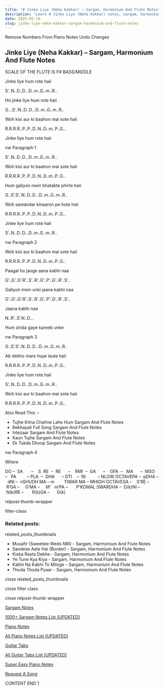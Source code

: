 ```yaml
---
title: "# Jinke Liye (Neha Kakkar) – Sargam, Harmonium And Flute Notes"
description: "Learn # Jinke Liye (Neha Kakkar) notes, sargam, harmonium notations and flute notes. Easy step-by-step tutorial for beginners."
date: 2025-05-19
slug: jinke-liye-neha-kakkar-sargam-harmonium-and-flute-notes
---
```


Remove Numbers From Piano Notes
Undo Changes



## Jinke Liye (Neha Kakkar) – Sargam, Harmonium And Flute Notes



SCALE OF THE FLUTE IS F# BASS/MIDDLE



Jinke liye hum rote haii



S’..N..D..D…D..m..G..m..R..



Ho jinke liye hum rote haii



G…S’..N..D..D…D..m..G..m..R..



Woh kisi aur ki baahon mai sote haii



R.R.R.R..P..P..D..N..D..m..P..G..



Jinke liye hum rote haii



nw Paragraph 1

S’..N..D..D…D..m..G..m..R..



Woh kisi aur ki baahon mai sote haii



R.R.R.R..P..P..D..N..D..m..P..G..



Hum galiyon mein bhatakte phirte haii



G..S’.S’..N..D..D…D..m..G..m..R..



Woh samandar kinaaron pe hote haii



R.R.R.R..P..P..D..N..D..m..P..G..



Jinke liye hum rote haii



S’..N..D..D…D..m..G..m..R..

nw Paragraph 2



Woh kisi aur ki baahon mai sote haii



R.R.R.R..P..P..D..N..D..m..P..G..



Paagal ho jaoge aana kabhi naa



G’..G’..G’.R’..S’..R’..G’..P’..G’..R’..S’..



Galiyon mein unki jaana kabhi naa



G’..G’..G’.R’..S’..R’..G’..P’..G’..R’..S’..



Jaana kabhi naa



N..R’..S’.N..D…



Hum zinda gaye kareeb unke



nw Paragraph 3

G..S’.S’..N..D..D…D..m..G..m..R..



Ab dekho mare huye laute haii



R.R.R.R..P..P..D..N..D..m..P..G..



Jinke liye hum rote haii



S’..N..D..D…D..m..G..m..R..



Woh kisi aur ki baahon mai sote haii



R.R.R.R..P..P..D..N..D..m..P..G..



Also Read This :-



* Tujhe Kitna Chahne Lahe Hum Sargam And Flute Notes
* Bekhayali Full Song Sargam And Flute Notes
* Intezaar Sargam And Flute Notes
* Kaun Tujhe Sargam And Flute Notes
* Ek Tukda Dhoop Sargam And Flute Notes



nw Paragraph 4

Where



DO –  SA       –    S  RE  –  RE      –    RMI  –  GA      –    GFA  –   MA      –  MSO  –   PA         – PLA  –  DHA      – DTI    –  NI          – NLOW OCTAVEPA –  pDHA –  dNI –  nSHUDH MA – m        TIWAR MA – MHIGH OCTAVESA –    S’RE –     R’GA –     G’MA –     M’   m’PA –       P’KOMAL SWARDHA –  D(k)NI –       N(k)RE –       R(k)GA –      G(k)



relpost-thumb-wrapper

filter-class

### Related posts:

related_posts_thumbnails

* Musafir (Sweetiee Weds NRI) - Sargam, Harmonium And Flute Notes
* Sandese Aate Hai (Border) - Sargam, Harmonium And Flute Notes
* Kiska Rasta Dekhe - Sargam, Harmonium And Flute Notes
* Ye Tune Kya Kiya - Sargam, Harmonium And Flute Notes
* Kabhi Na Kabhi To Miloge - Sargam, Harmonium And Flute Notes
* Thoda Thoda Pyaar - Sargam, Harmonium And Flute Notes

close related_posts_thumbnails

close filter class

close relpost-thumb-wrapper

[Sargam Notes](https://www.notationsworld.com/sargam-notes.html)

[1000+ Sargam Notes List (UPDATED)](https://www.notationsworld.com/all-songs-list-sargam-notes.html)

[Piano Notes](https://www.notationsworld.com/piano-notes.html)

[All Piano Notes List (UPDATED)](https://www.notationsworld.com/all-songs-list-piano-notes.html)

[Guitar Tabs](https://www.notationsworld.com/guitar-tabs.html)

[All Guitar Tabs List (UPDATED)](https://www.notationsworld.com/all-songs-list-guitar-tabs.html)

[Super Easy Piano Notes](https://studywall.in/)

[Request A Song](https://www.notationsworld.com/request-a-song.html)

CONTENT END 1

